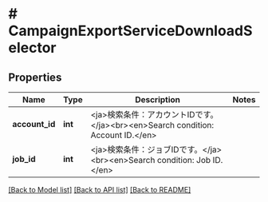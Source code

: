 # # CampaignExportServiceDownloadSelector

## Properties

Name | Type | Description | Notes
------------ | ------------- | ------------- | -------------
**account_id** | **int** | &lt;ja&gt;検索条件：アカウントIDです。&lt;/ja&gt;&lt;br&gt;&lt;en&gt;Search condition: Account ID.&lt;/en&gt; | 
**job_id** | **int** | &lt;ja&gt;検索条件：ジョブIDです。&lt;/ja&gt;&lt;br&gt;&lt;en&gt;Search condition: Job ID.&lt;/en&gt; | 

[[Back to Model list]](../../README.md#documentation-for-models) [[Back to API list]](../../README.md#documentation-for-api-endpoints) [[Back to README]](../../README.md)


